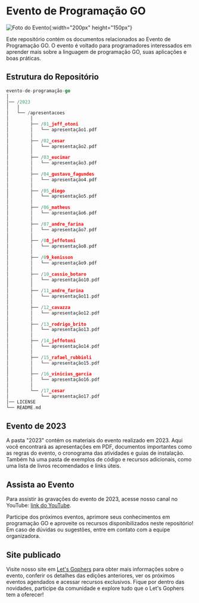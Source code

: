 # Evento de Programação GO

![Foto do Evento](/2023/documentos/logo/gopher-evento.png){:width="200px" height="150px"}

Este repositório contém os documentos relacionados ao Evento de Programação GO. O evento é voltado para programadores interessados em aprender mais sobre a linguagem de programação GO, suas aplicações e boas práticas.

## Estrutura do Repositório

```go
evento-de-programação-go
│
│── /2023
│   │
│   └── /apresentacoes
│        │
│        ├── /01_jeff_otoni
│        │   └── apresentação1.pdf
│        │
│        ├── /02_cesar
│        │   └── apresentação2.pdf
│        │
│        ├── /03_eucimar
│        │   └── apresentação3.pdf
│        │
│        ├── /04_gustavo_fagundes
│        │   └── apresentação4.pdf
│        │
│        ├── /05_diego
│        │   └── apresentação5.pdf
│        │
│        ├── /06_matheus
│        │   └── apresentação6.pdf
│        │
│        ├── /07_andre_farina
│        │   └── apresentação7.pdf
│        │
│        ├── /08_jeffotoni
│        │   └── apresentação8.pdf
│        │
│        ├── /09_kenisson
│        │   └── apresentação9.pdf
│        │
│        ├── /10_cassio_botaro
│        │   └── apresentação10.pdf
│        │
│        ├── /11_andre_farina
│        │   └── apresentação11.pdf
│        │
│        ├── /12_cavazza
│        │   └── apresentação12.pdf
│        │
│        ├── /13_rodrigo_brito
│        │   └── apresentação13.pdf
│        │
│        ├── /14_jeffotoni
│        │   └── apresentação14.pdf
│        │
│        ├── /15_rafael_rubbioli
│        │   └── apresentação15.pdf
│        │
│        ├── /16_vinicius_garcia
│        │   └── apresentação16.pdf
│        │
│        └── /17_cesar
│            └── apresentação17.pdf
│── LICENSE
└── README.md
```

## Evento de 2023

A pasta "2023" contém os materiais do evento realizado em 2023. Aqui você encontrará as apresentações em PDF, documentos importantes como as regras do evento, o cronograma das atividades e guias de instalação. Também há uma pasta de exemplos de código e recursos adicionais, como uma lista de livros recomendados e links úteis.

## Assista ao Evento

Para assistir às gravações do evento de 2023, acesse nosso canal no YouTube: [link do YouTube](https://www.youtube.com/@jeffotoni).

Participe dos próximos eventos, aprimore seus conhecimentos em programação GO e aproveite os recursos disponibilizados neste repositório! Em caso de dúvidas ou sugestões, entre em contato com a equipe organizadora.

## Site publicado

Visite nosso site em [Let's Gophers](https://www.letsgophers.com/) para obter mais informações sobre o evento, conferir os detalhes das edições anteriores, ver os próximos eventos agendados e acessar recursos exclusivos. Fique por dentro das novidades, participe da comunidade e explore tudo que o Let's Gophers tem a oferecer!




